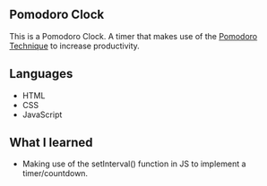 ## Pomodoro Clock
This is a Pomodoro Clock. A timer that makes use of the [Pomodoro Technique](https://en.wikipedia.org/wiki/Pomodoro_Technique) to increase productivity.

## Languages
- HTML
- CSS
- JavaScript

## What I learned
- Making use of the setInterval() function in JS to implement a timer/countdown.